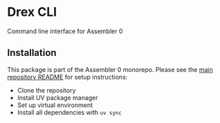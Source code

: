 # Drex CLI

Command line interface for Assembler 0

## Installation

This package is part of the Assembler 0 monorepo. Please see the [main repository README](../../README.md#installation) for setup instructions:
- Clone the repository
- Install UV package manager
- Set up virtual environment
- Install all dependencies with `uv sync`

